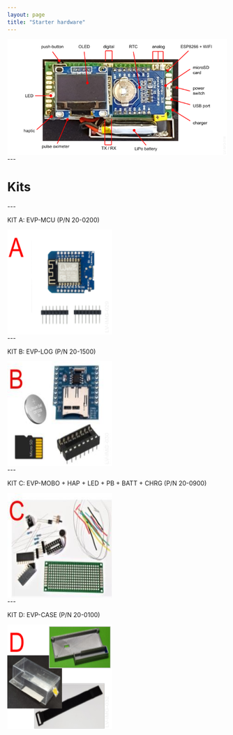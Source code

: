 ```yaml
---
layout: page
title: "Starter hardware"
---
```

<div>
 <center>
   <p><img style="float: left;" src="/photos/LV-IMG-016 20-0000 Elvee Pulse v5 - Caracteristicas.png"></p>
    <br/><br/>
 </center>
 ---
    <h1>Kits</h1>
    <div>
        ---
        <p>KIT A: EVP-MCU (P/N 20-0200)</p>
        <img style="float: left; margin-right: 500px;" src="/photos/LV-IMG-029-v2 20-0200 kit A parts.png" height = 240px width = 240px>
        <br/><br/>
        ---
        <p>KIT B: EVP-LOG (P/N 20-1500)</p>
        <img style="float: left; margin-right: 500px;" src="/photos/LV-IMG-030 20-1500 kit B parts.jpg" height = 240px width = 240px>
        <br/><br/>
        ---
        <p>KIT C: EVP-MOBO + HAP + LED + PB + BATT + CHRG (P/N 20-0900)</p>
        <img style="float: left; margin-right: 500px;" src="/photos/LV-IMG-031 20-0900 kit C parts.jpg" height = 240px width = 240px>
        <br/><br/>
        ---
        <p>KIT D: EVP-CASE (P/N 20-0100)</p>
        <img style="float: left; margin-right: 500px;" src="/photos/LV-IMG-032-v1 20-0100 kit D parts.png" height = 240px width = 240px>
        <br/><br/>
    </div>
</div>